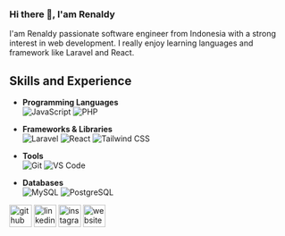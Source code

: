 ### Hi there 👋, I'am Renaldy
I'am Renaldy passionate software engineer from Indonesia with a strong interest in web development. I really enjoy learning languages and framework like Laravel and React.

## Skills and Experience

- **Programming Languages**  
  ![JavaScript](https://img.shields.io/badge/JavaScript-%23F7DF1E.svg?style=for-the-badge&logo=javascript&logoColor=black)
  ![PHP](https://img.shields.io/badge/PHP-%23777BB4.svg?style=for-the-badge&logo=php&logoColor=white)

- **Frameworks & Libraries**  
  ![Laravel](https://img.shields.io/badge/Laravel-%23FF2D20.svg?style=for-the-badge&logo=laravel&logoColor=white)
  ![React](https://img.shields.io/badge/React-%2361DAFB.svg?style=for-the-badge&logo=react&logoColor=black)
  ![Tailwind CSS](https://img.shields.io/badge/TailwindCSS-%2338B2AC.svg?style=for-the-badge&logo=tailwind-css&logoColor=white)

- **Tools**  
  ![Git](https://img.shields.io/badge/Git-%23F05032.svg?style=for-the-badge&logo=git&logoColor=white)
  ![VS Code](https://img.shields.io/badge/VS%20Code-%23007ACC.svg?style=for-the-badge&logo=visual-studio-code&logoColor=white)

- **Databases**  
  ![MySQL](https://img.shields.io/badge/MySQL-%234479A1.svg?style=for-the-badge&logo=mysql&logoColor=white)
  ![PostgreSQL](https://img.shields.io/badge/PostgreSQL-%23316192.svg?style=for-the-badge&logo=postgresql&logoColor=white)


[<img src='https://cdn.jsdelivr.net/npm/simple-icons@3.0.1/icons/github.svg' alt='github' height='40'>](https://github.com/RenaldyNaufalTA)  [<img src='https://cdn.jsdelivr.net/npm/simple-icons@3.0.1/icons/linkedin.svg' alt='linkedin' height='40'>](https://www.linkedin.com/in/renaldynaufal/)  [<img src='https://cdn.jsdelivr.net/npm/simple-icons@3.0.1/icons/instagram.svg' alt='instagram' height='40'>](https://www.instagram.com/reren144/)  [<img src='https://cdn.jsdelivr.net/npm/simple-icons@3.0.1/icons/icloud.svg' alt='website' height='40'>](https://renaldy-naufal.netlify.app/)  

